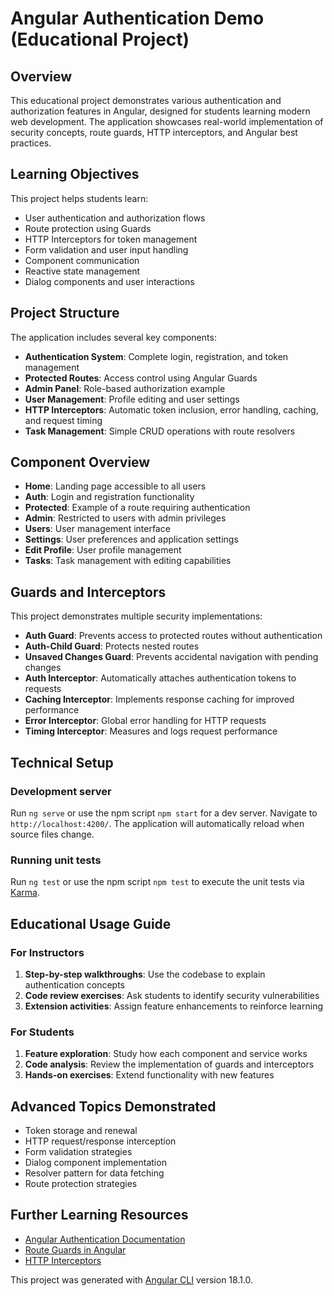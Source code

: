 # Angular Authentication Demo (Educational Project)

## Overview

This educational project demonstrates various authentication and authorization features in Angular, designed for students learning modern web development. The application showcases real-world implementation of security concepts, route guards, HTTP interceptors, and Angular best practices.

## Learning Objectives

This project helps students learn:

- User authentication and authorization flows
- Route protection using Guards
- HTTP Interceptors for token management
- Form validation and user input handling
- Component communication
- Reactive state management
- Dialog components and user interactions

## Project Structure

The application includes several key components:

- **Authentication System**: Complete login, registration, and token management
- **Protected Routes**: Access control using Angular Guards
- **Admin Panel**: Role-based authorization example
- **User Management**: Profile editing and user settings
- **HTTP Interceptors**: Automatic token inclusion, error handling, caching, and request timing
- **Task Management**: Simple CRUD operations with route resolvers

## Component Overview

- **Home**: Landing page accessible to all users
- **Auth**: Login and registration functionality
- **Protected**: Example of a route requiring authentication
- **Admin**: Restricted to users with admin privileges
- **Users**: User management interface
- **Settings**: User preferences and application settings
- **Edit Profile**: User profile management
- **Tasks**: Task management with editing capabilities

## Guards and Interceptors

This project demonstrates multiple security implementations:

- **Auth Guard**: Prevents access to protected routes without authentication
- **Auth-Child Guard**: Protects nested routes
- **Unsaved Changes Guard**: Prevents accidental navigation with pending changes
- **Auth Interceptor**: Automatically attaches authentication tokens to requests
- **Caching Interceptor**: Implements response caching for improved performance
- **Error Interceptor**: Global error handling for HTTP requests
- **Timing Interceptor**: Measures and logs request performance

## Technical Setup

### Development server

Run `ng serve` or use the npm script `npm start` for a dev server. Navigate to `http://localhost:4200/`. The application will automatically reload when source files change.

### Running unit tests

Run `ng test` or use the npm script `npm test` to execute the unit tests via [Karma](https://karma-runner.github.io).

## Educational Usage Guide

### For Instructors

1. **Step-by-step walkthroughs**: Use the codebase to explain authentication concepts
2. **Code review exercises**: Ask students to identify security vulnerabilities
3. **Extension activities**: Assign feature enhancements to reinforce learning

### For Students

1. **Feature exploration**: Study how each component and service works
2. **Code analysis**: Review the implementation of guards and interceptors
3. **Hands-on exercises**: Extend functionality with new features

## Advanced Topics Demonstrated

- Token storage and renewal
- HTTP request/response interception
- Form validation strategies
- Dialog component implementation
- Resolver pattern for data fetching
- Route protection strategies

## Further Learning Resources

- [Angular Authentication Documentation](https://angular.io/guide/http#security-interceptors)
- [Route Guards in Angular](https://angular.io/guide/router#milestone-5-route-guards)
- [HTTP Interceptors](https://angular.io/guide/http#intercepting-requests-and-responses)

This project was generated with [Angular CLI](https://github.com/angular/angular-cli) version 18.1.0.
